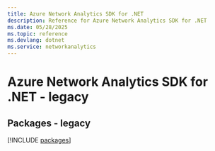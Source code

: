```yaml
---
title: Azure Network Analytics SDK for .NET
description: Reference for Azure Network Analytics SDK for .NET
ms.date: 05/28/2025
ms.topic: reference
ms.devlang: dotnet
ms.service: networkanalytics
---
```

# Azure Network Analytics SDK for .NET - legacy
## Packages - legacy
[!INCLUDE [packages](network-analytics-index.md)]